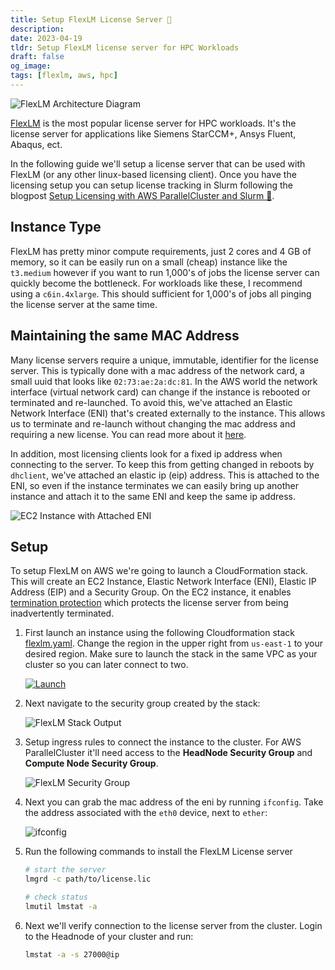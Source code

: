 ```yaml
---
title: Setup FlexLM License Server 🪪
description:
date: 2023-04-19
tldr: Setup FlexLM license server for HPC Workloads
draft: false
og_image: 
tags: [flexlm, aws, hpc]
---
```


![FlexLM Architecture Diagram](/img/flexlm/architecture.png)

[FlexLM](https://www.openlm.com/what-is-flexlm-what-is-flexnet/) is the most popular license server for HPC workloads. It's the license server for applications like Siemens StarCCM+, Ansys Fluent, Abaqus, ect. 

In the following guide we'll setup a license server that can be used with FlexLM (or any other linux-based licensing client). Once you have the licensing setup you can setup license tracking in Slurm following the blogpost [Setup Licensing with AWS ParallelCluster and Slurm 🪪](/posts/slurm-license-accounting.html).

## Instance Type

FlexLM has pretty minor compute requirements, just 2 cores and 4 GB of memory, so it can be easily run on a small (cheap) instance like the `t3.medium` however if you want to run 1,000's of jobs the license server can quickly become the bottleneck. For workloads like these, I recommend using a `c6in.4xlarge`. This should sufficient for 1,000's of jobs all pinging the license server at the same time.

## Maintaining the same MAC Address

Many license servers require a unique, immutable, identifier for the license server. This is typically done with a mac address of the network card, a small uuid that looks like `02:73:ae:2a:dc:81`. In the AWS world the network interface (virtual network card) can change if the instance is rebooted or terminated and re-launched. To avoid this, we've attached an Elastic Network Interface (ENI) that's created externally to the instance. This allows us to terminate and re-launch without changing the mac address and requiring a new license. You can read more about it [here](https://docs.aws.amazon.com/whitepapers/latest/run-semiconductor-workflows-on-aws/license-server-setup.html#improving-license-server-reliability).

In addition, most licensing clients look for a fixed ip address when connecting to the server. To keep this from getting changed in reboots by `dhclient`, we've attached an elastic ip (eip) address. This is attached to the ENI, so even if the instance terminates we can easily bring up another instance and attach it to the same ENI and keep the same ip address.

![EC2 Instance with Attached ENI](/img/flexlm/ec2-eni-eip.png)

## Setup

To setup FlexLM on AWS we're going to launch a CloudFormation stack. This will create an EC2 Instance, Elastic Network Interface (ENI), Elastic IP Address (EIP) and a Security Group. On the EC2 instance, it enables [termination protection](https://docs.aws.amazon.com/AWSCloudFormation/latest/UserGuide/aws-properties-ec2-instance.html#cfn-ec2-instance-disableapitermination) which protects the license server from being inadvertently terminated.

1. First launch an instance using the following Cloudformation stack [flexlm.yaml](/templates/flexlm.yaml). Change the region in the upper right from `us-east-1` to your desired region. Make sure to launch the stack in the same VPC as your cluster so you can later connect to two.

    [![Launch](https://samdengler.github.io/cloudformation-launch-stack-button-svg/images/launch-stack.svg)](https://us-east-1.console.aws.amazon.com/cloudformation/home?region=us-east-1#/stacks/quickcreate?stackName=FlexLM&templateURL=https://s3.amazonaws.com/swsmith.cc/static/flexlm.yaml)


2. Next navigate to the security group created by the stack:

    ![FlexLM Stack Output](/img/flexlm/cfn-stack-ouput.png)

3. Setup ingress rules to connect the instance to the cluster. For AWS ParallelCluster it'll need access to the **HeadNode Security Group** and **Compute Node Security Group**.

    ![FlexLM Security Group](/img/flexlm/security-group.png)

4. Next you can grab the mac address of the eni by running `ifconfig`. Take the address associated with the `eth0` device, next to `ether`:

    ![ifconfig](/img/flexlm/ifconfig.png)

5. Run the following commands to install the FlexLM License server

    ```bash
    # start the server
    lmgrd -c path/to/license.lic

    # check status
    lmutil lmstat -a
    ```

6. Next we'll verify connection to the license server from the cluster. Login to the Headnode of your cluster and run:

    ```bash
    lmstat -a -s 27000@ip
    ```